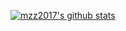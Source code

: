[![mzz2017's github stats](https://github-readme-stats.vercel.app/api?username=mzz2017&show_icons=true&theme=dracula)](https://github.com/anuraghazra/github-readme-stats)
